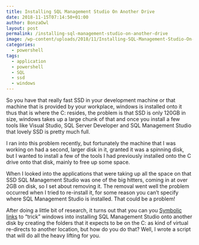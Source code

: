 ```yaml
---
title: Installing SQL Management Studio On Another Drive
date: 2018-11-15T07:14:50+01:00
author: BonzaOwl
layout: post
permalink: /installing-sql-management-studio-on-another-drive
image: /wp-content/uploads/2018/11/Installing-SQL-Management-Studio-On-Another-Drive-1200x280.png
categories:
  - powershell
tags:
  - application
  - powershell
  - SQL
  - ssd
  - windows
---
```


So you have that really fast SSD in your development machine or that machine that is provided by your workplace, windows is installed onto it thus that is where the C: resides, the problem is that SSD is only 120GB in size, windows takes up a large chunk of that and once you install a few tools like Visual Studio, SQL Server Developer and SQL Management Studio that lovely SSD is pretty much full.

I ran into this problem recently, but fortunately the machine that I was working on had a second, larger disk in it, granted it was a spinning disk, but I wanted to install a few of the tools I had previously installed onto the C drive onto that disk, mainly to free up some space.

When I looked into the applications that were taking up all the space on that SSD SQL Management Studio was one of the big hitters, coming in at over 2GB on disk, so I set about removing it. The removal went well the problem occurred when I tried to re-install it, for some reason you can&#8217;t specify where SQL Management Studio is installed. That could be a problem!

After doing a little bit of research, it turns out that you can you [Symbolic links](https://en.wikipedia.org/wiki/Symbolic_link) to &#8220;trick&#8221; windows into installing SQL Management Studio onto another disk by creating the folders that it expects to be on the C: as kind of virtual re-directs to another location, but how do you do that? Well, I wrote a script that will do all the heavy lifting for you.
